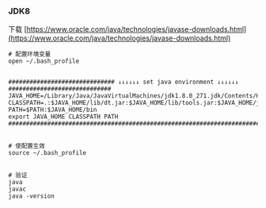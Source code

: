 ### JDK8

下载 [https://www.oracle.com/java/technologies/javase-downloads.html](https://www.oracle.com/java/technologies/javase-downloads.html)

```shell
# 配置环境变量
open ~/.bash_profile


############################## ↓↓↓↓↓↓ set java environment ↓↓↓↓↓↓ #############################
JAVA_HOME=/Library/Java/JavaVirtualMachines/jdk1.8.0_271.jdk/Contents/Home
CLASSPATH=.:$JAVA_HOME/lib/dt.jar:$JAVA_HOME/lib/tools.jar:$JAVA_HOME/jre/lib/rt.jar
PATH=$PATH:$JAVA_HOME/bin
export JAVA_HOME CLASSPATH PATH
###############################################################################################


# 使配置生效
source ~/.bash_profile


# 验证
java
javac
java -version
```